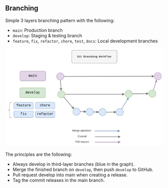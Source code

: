 ## Branching

Simple 3 layers branching pattern with the following:
- `main`: Production branch
- `develop`: Staging & testing branch
- `feature`, `fix`, `refactor`, `chore`, `test`, `docs`: Local development branches

![git branching workflow](./branching.jpg)

The principles are the following:

- Always develop in third-layer branches (blue in the graph).
- Merge the finished branch on `develop`, then push `develop` to GitHub.
- Pull request develop into main when creating a release.
- Tag the commit releases in the main branch.
